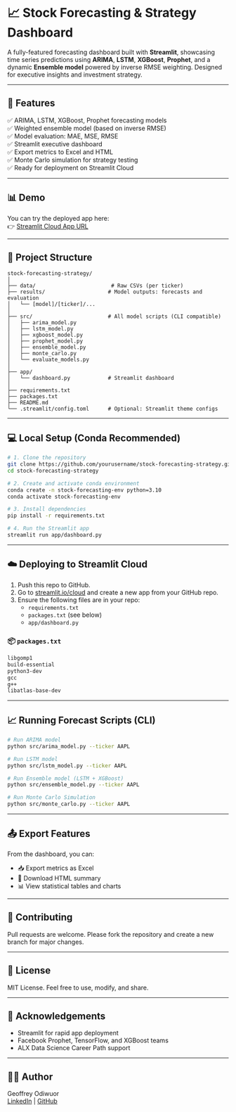 # 📈 Stock Forecasting & Strategy Dashboard

A fully-featured forecasting dashboard built with **Streamlit**, showcasing time series predictions using **ARIMA**, **LSTM**, **XGBoost**, **Prophet**, and a dynamic **Ensemble model** powered by inverse RMSE weighting. Designed for executive insights and investment strategy.

---

## 🚀 Features

✅ ARIMA, LSTM, XGBoost, Prophet forecasting models  
✅ Weighted ensemble model (based on inverse RMSE)  
✅ Model evaluation: MAE, MSE, RMSE  
✅ Streamlit executive dashboard  
✅ Export metrics to Excel and HTML  
✅ Monte Carlo simulation for strategy testing  
✅ Ready for deployment on Streamlit Cloud  

---

## 📊 Demo

You can try the deployed app here:  
👉 [Streamlit Cloud App URL](https://your-streamlit-cloud-url)

---

## 📁 Project Structure

```
stock-forecasting-strategy/
│
├── data/                        # Raw CSVs (per ticker)
├── results/                    # Model outputs: forecasts and evaluation
│   └── [model]/[ticker]/...
│
├── src/                        # All model scripts (CLI compatible)
│   ├── arima_model.py
│   ├── lstm_model.py
│   ├── xgboost_model.py
│   ├── prophet_model.py
│   ├── ensemble_model.py
│   ├── monte_carlo.py
│   └── evaluate_models.py
│
├── app/
│   └── dashboard.py            # Streamlit dashboard
│
├── requirements.txt
├── packages.txt
├── README.md
└── .streamlit/config.toml      # Optional: Streamlit theme configs
```

---

## 💻 Local Setup (Conda Recommended)

```bash
# 1. Clone the repository
git clone https://github.com/yourusername/stock-forecasting-strategy.git
cd stock-forecasting-strategy

# 2. Create and activate conda environment
conda create -n stock-forecasting-env python=3.10
conda activate stock-forecasting-env

# 3. Install dependencies
pip install -r requirements.txt

# 4. Run the Streamlit app
streamlit run app/dashboard.py
```

---

## ☁️ Deploying to Streamlit Cloud

1. Push this repo to GitHub.
2. Go to [streamlit.io/cloud](https://streamlit.io/cloud) and create a new app from your GitHub repo.
3. Ensure the following files are in your repo:
   - `requirements.txt`
   - `packages.txt` (see below)
   - `app/dashboard.py`

### 📦 `packages.txt`

```txt
libgomp1
build-essential
python3-dev
gcc
g++
libatlas-base-dev
```

---

## 📈 Running Forecast Scripts (CLI)

```bash
# Run ARIMA model
python src/arima_model.py --ticker AAPL

# Run LSTM model
python src/lstm_model.py --ticker AAPL

# Run Ensemble model (LSTM + XGBoost)
python src/ensemble_model.py --ticker AAPL

# Run Monte Carlo Simulation
python src/monte_carlo.py --ticker AAPL
```

---

## 📤 Export Features

From the dashboard, you can:
- 📥 Export metrics as Excel
- 📄 Download HTML summary
- 📊 View statistical tables and charts

---

## 🤝 Contributing

Pull requests are welcome. Please fork the repository and create a new branch for major changes.

---

## 📃 License

MIT License. Feel free to use, modify, and share.

---

## 🙌 Acknowledgements

- Streamlit for rapid app deployment  
- Facebook Prophet, TensorFlow, and XGBoost teams  
- ALX Data Science Career Path support  

---

## 👨‍💻 Author

Geoffrey Odiwuor  
[LinkedIn](https://linkedin.com/in/your-link) | [GitHub](https://github.com/yourusername)